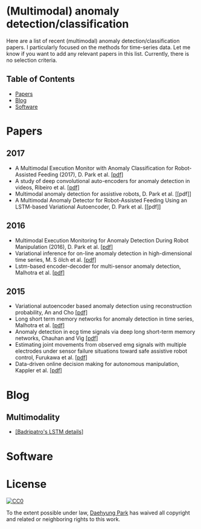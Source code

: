 # (Multimodal) anomaly detection/classification 

Here are a list of recent (multimodal) anomaly detection/classification papers. I particularly focused on the methods for time-series data. Let me know if you want to add any relevant papers in this list. Currently, there is no selection criteria.

## Table of Contents

- [Papers](#papers)
- [Blog](#Blog)
- [Software](#software)

# Papers
## 2017

- A Multimodal Execution Monitor with Anomaly Classification for Robot-Assisted Feeding (2017), D. Park et al. [[pdf]](http://www.daehyungpark.com/publications/IROS17_1223_FI.pdf)
- A study of deep convolutional auto-encoders for anomaly detection in videos, Ribeiro et al. [[pdf]](http://www.sciencedirect.com/science/article/pii/S0167865517302489/pdfft?md5=3dc9c3bc8696d721bead690e23c65639&pid=1-s2.0-S0167865517302489-main.pdf)
- Multimodal anomaly detection for assistive robots, D. Park et al. [[pdf]]
- A Multimodal Anomaly Detector for Robot-Assisted Feeding Using an LSTM-based Variational Autoencoder, D. Park et al. [[pdf]]

## 2016

- Multimodal Execution Monitoring for Anomaly Detection During Robot Manipulation (2016), D. Park et al. [[pdf]](http://www.daehyungpark.com/publications/ICRA16_2378_FI.pdf)
- Variational inference for on-line anomaly detection in high-dimensional time series, M. S ̈olch et al. [[pdf]](https://arxiv.org/pdf/1602.07109)
- Lstm-based encoder-decoder for multi-sensor anomaly detection, Malhotra et al. [[pdf]](https://arxiv.org/pdf/1607.00148)

## 2015

- Variational autoencoder based anomaly detection using reconstruction probability, An and Cho [[pdf]](http://dm.snu.ac.kr/static/docs/TR/SNUDM-TR-2015-03.pdf)
- Long short term memory networks for anomaly detection in time series, Malhotra et al. [[pdf]](https://www.elen.ucl.ac.be/Proceedings/esann/esannpdf/es2015-56.pdf)
- Anomaly detection in ecg time signals via deep long short-term memory networks, Chauhan and Vig [[pdf]](http://ieeexplore.ieee.org/document/7344872/)
- Estimating joint movements from observed emg signals with multiple electrodes under sensor failure situations toward safe assistive robot control, Furukawa et al. [[pdf]](http://ieeexplore.ieee.org/stamp/stamp.jsp?arnumber=7906627)
- Data-driven online decision making for autonomous manipulation, Kappler et al. [[pdf]](http://www.roboticsproceedings.org/rss11/p44.pdf)

# Blog
## Multimodality 
- [[Badripatro's LSTM details]](https://badripatro.wordpress.com/2017/02/)

# Software


# License
[![CC0](http://mirrors.creativecommons.org/presskit/buttons/88x31/svg/cc-zero.svg)](https://creativecommons.org/publicdomain/zero/1.0/)

To the extent possible under law, [Daehyung Park](https://daehyungpark.com) has waived all copyright and related or neighboring rights to this work.
